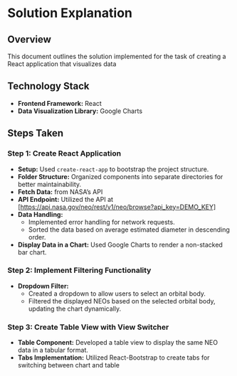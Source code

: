 # Solution Explanation

## Overview

This document outlines the solution implemented for the task of creating a React application that visualizes data

## Technology Stack

- **Frontend Framework:** React
- **Data Visualization Library:** Google Charts

## Steps Taken

### Step 1: Create React Application

- **Setup:** Used `create-react-app` to bootstrap the project structure.
- **Folder Structure:** Organized components into separate directories for better maintainability.
- **Fetch Data:** from NASA’s API
- **API Endpoint:** Utilized the API at [https://api.nasa.gov/neo/rest/v1/neo/browse?api_key=DEMO_KEY]
- **Data Handling:**
  - Implemented error handling for network requests.
  - Sorted the data based on average estimated diameter in descending order.
- **Display Data in a Chart:** Used Google Charts to render a non-stacked bar chart.

### Step 2: Implement Filtering Functionality

- **Dropdown Filter:**
  - Created a dropdown to allow users to select an orbital body.
  - Filtered the displayed NEOs based on the selected orbital body, updating the chart dynamically.

### Step 3: Create Table View with View Switcher

- **Table Component:** Developed a table view to display the same NEO data in a tabular format.
- **Tabs Implementation:** Utilized React-Bootstrap to create tabs for switching between chart and table
